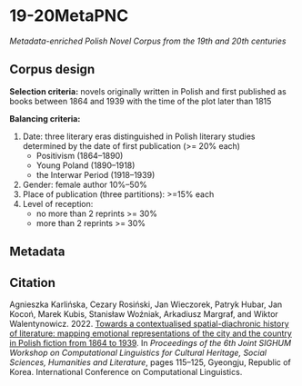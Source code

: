# 19-20MetaPNC
*Metadata-enriched Polish Novel Corpus from the 19th and 20th centuries*

## Corpus design

**Selection criteria:** novels originally written in Polish and first published as books between 1864 and 1939 with the time of the plot later than 1815

**Balancing criteria:** 
1. Date: three literary eras distinguished in Polish literary studies determined by the date of first publication (>= 20% each)
   - Positivism (1864–1890)
   - Young Poland (1890–1918)
   - the Interwar Period (1918–1939)
2. Gender: female author 10%–50%
3. Place of publication (three partitions): >=15% each
4. Level of reception:
   - no more than 2 reprints >= 30%
   - more than 2 reprints >= 30%

## Metadata



## Citation

Agnieszka Karlińska, Cezary Rosiński, Jan Wieczorek, Patryk Hubar, Jan Kocoń, Marek Kubis, Stanisław Woźniak, Arkadiusz Margraf, and Wiktor Walentynowicz. 2022. [Towards a contextualised spatial-diachronic history of literature: mapping emotional representations of the city and the country in Polish fiction from 1864 to 1939](https://aclanthology.org/2022.latechclfl-1.14). In *Proceedings of the 6th Joint SIGHUM Workshop on Computational Linguistics for Cultural Heritage, Social Sciences, Humanities and Literature*, pages 115–125, Gyeongju, Republic of Korea. International Conference on Computational Linguistics.

